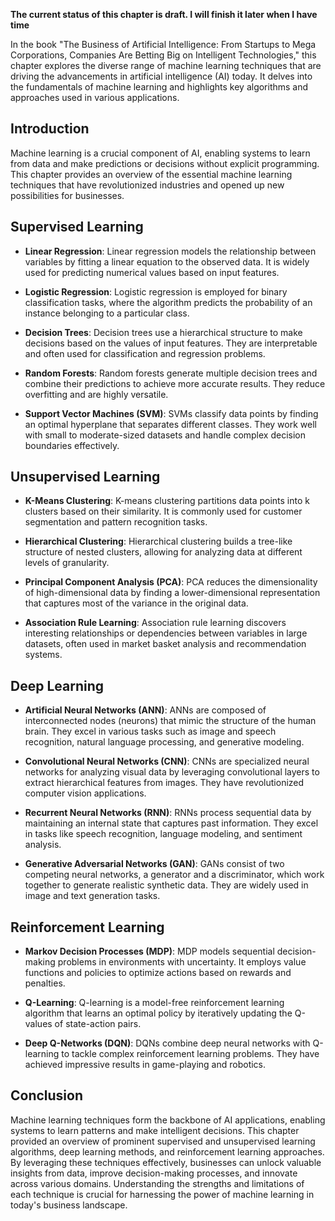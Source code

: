 **The current status of this chapter is draft. I will finish it later when I have time**

In the book "The Business of Artificial Intelligence: From Startups to Mega Corporations, Companies Are Betting Big on Intelligent Technologies," this chapter explores the diverse range of machine learning techniques that are driving the advancements in artificial intelligence (AI) today. It delves into the fundamentals of machine learning and highlights key algorithms and approaches used in various applications.

Introduction
------------

Machine learning is a crucial component of AI, enabling systems to learn from data and make predictions or decisions without explicit programming. This chapter provides an overview of the essential machine learning techniques that have revolutionized industries and opened up new possibilities for businesses.

Supervised Learning
-------------------

* **Linear Regression**: Linear regression models the relationship between variables by fitting a linear equation to the observed data. It is widely used for predicting numerical values based on input features.

* **Logistic Regression**: Logistic regression is employed for binary classification tasks, where the algorithm predicts the probability of an instance belonging to a particular class.

* **Decision Trees**: Decision trees use a hierarchical structure to make decisions based on the values of input features. They are interpretable and often used for classification and regression problems.

* **Random Forests**: Random forests generate multiple decision trees and combine their predictions to achieve more accurate results. They reduce overfitting and are highly versatile.

* **Support Vector Machines (SVM)**: SVMs classify data points by finding an optimal hyperplane that separates different classes. They work well with small to moderate-sized datasets and handle complex decision boundaries effectively.

Unsupervised Learning
---------------------

* **K-Means Clustering**: K-means clustering partitions data points into k clusters based on their similarity. It is commonly used for customer segmentation and pattern recognition tasks.

* **Hierarchical Clustering**: Hierarchical clustering builds a tree-like structure of nested clusters, allowing for analyzing data at different levels of granularity.

* **Principal Component Analysis (PCA)**: PCA reduces the dimensionality of high-dimensional data by finding a lower-dimensional representation that captures most of the variance in the original data.

* **Association Rule Learning**: Association rule learning discovers interesting relationships or dependencies between variables in large datasets, often used in market basket analysis and recommendation systems.

Deep Learning
-------------

* **Artificial Neural Networks (ANN)**: ANNs are composed of interconnected nodes (neurons) that mimic the structure of the human brain. They excel in various tasks such as image and speech recognition, natural language processing, and generative modeling.

* **Convolutional Neural Networks (CNN)**: CNNs are specialized neural networks for analyzing visual data by leveraging convolutional layers to extract hierarchical features from images. They have revolutionized computer vision applications.

* **Recurrent Neural Networks (RNN)**: RNNs process sequential data by maintaining an internal state that captures past information. They excel in tasks like speech recognition, language modeling, and sentiment analysis.

* **Generative Adversarial Networks (GAN)**: GANs consist of two competing neural networks, a generator and a discriminator, which work together to generate realistic synthetic data. They are widely used in image and text generation tasks.

Reinforcement Learning
----------------------

* **Markov Decision Processes (MDP)**: MDP models sequential decision-making problems in environments with uncertainty. It employs value functions and policies to optimize actions based on rewards and penalties.

* **Q-Learning**: Q-learning is a model-free reinforcement learning algorithm that learns an optimal policy by iteratively updating the Q-values of state-action pairs.

* **Deep Q-Networks (DQN)**: DQNs combine deep neural networks with Q-learning to tackle complex reinforcement learning problems. They have achieved impressive results in game-playing and robotics.

Conclusion
----------

Machine learning techniques form the backbone of AI applications, enabling systems to learn patterns and make intelligent decisions. This chapter provided an overview of prominent supervised and unsupervised learning algorithms, deep learning methods, and reinforcement learning approaches. By leveraging these techniques effectively, businesses can unlock valuable insights from data, improve decision-making processes, and innovate across various domains. Understanding the strengths and limitations of each technique is crucial for harnessing the power of machine learning in today's business landscape.
